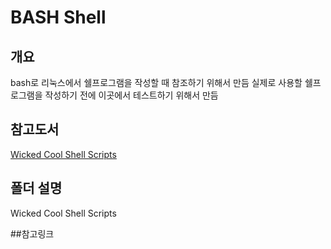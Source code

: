 # BASH Shell

## 개요
bash로 리눅스에서 쉘프로그램을 작성할 때 참조하기 위해서 만듬
실제로 사용할 쉘프로그램을 작성하기 전에 이곳에서 테스트하기 위해서 만듬

## 참고도서
[Wicked Cool Shell Scripts](https://www.nostarch.com/wcss.htm)

##  폴더 설명
Wicked Cool Shell Scripts

##참고링크
